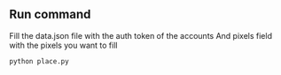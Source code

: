 ## Run command

Fill the data.json file with the auth token of the accounts
And pixels field with the pixels you want to fill 



```bash
python place.py

```
